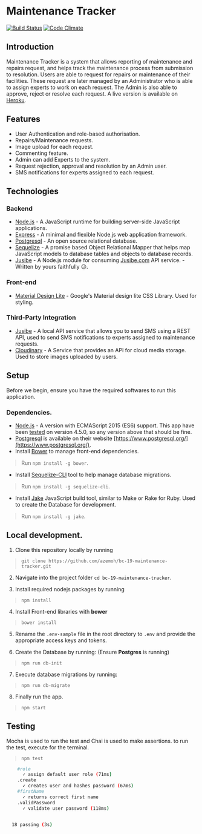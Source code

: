# Maintenance Tracker
[![Build Status](https://travis-ci.org/azemoh/bc-19-maintenance-tracker.svg?branch=master)](https://travis-ci.org/azemoh/bc-19-maintenance-tracker)
[![Code Climate](https://codeclimate.com/github/azemoh/bc-19-maintenance-tracker/badges/gpa.svg)](https://codeclimate.com/github/azemoh/bc-19-maintenance-tracker)

## Introduction

Maintenance Tracker is a system that allows reporting of maintenance and repairs request, and helps track the maintenance process from submission to resolution.
Users are able to request for repairs or maintenance of their facilities. These request are later managed by an Administrator who is able to assign experts to work on each request. The Admin is also able to approve, reject or resolve each request.
A live version is available on [Heroku](https://maintenance-tracker.herokuapp.com).

## Features

- User Authentication and role-based authorisation. 
- Repairs/Maintenance requests.
- Image upload for each request.
- Commenting feature.
- Admin can add Experts to the system.
- Request rejection, approval and resolution by an Admin user.
- SMS notifications for experts assigned to each request.


## Technologies

### Backend
- [Node.js](nodejs.org) - A JavaScript runtime for building server-side JavaScript applications.
- [Express](http://expressjs.com/) - A minimal and flexible Node.js web application framework. 
- [Postgresql](https://www.postgresql.org/) - An open source relational database. 
- [Sequelize](http://docs.sequelizejs.com/en/v3/) - A promise based Object Relational Mapper that helps map JavaScript models to database tables and objects to database records.
- [Jusibe](https://github.com/azemoh/jusibe) - A Node.js module for consuming [Jusibe.com](https://jusibe.com) API service. - Written by yours faithfully 😉.

### Front-end
- [Material Design Lite](https://getmdl.io) - Google's Material design lite CSS Library. Used for styling.

### Third-Party Integration
- [Jusibe](https://jusibe.com) - A local API service that allows you to send SMS using a REST API, used to send SMS notifications to experts assigned to maintenance requests.
- [Cloudinary](https://cloudinary.com) - A Service that provides an API for cloud media storage. Used to store images uploaded by users.


## Setup
Before we begin, ensure you have the required softwares to run this application.

### Dependencies.
- [Node.js](nodejs.org) - A version with ECMAScript 2015 (ES6) support. This app have been [tested](https://travis-ci.org/azemoh/bc-19-maintenance-tracker) on version 4.5.0, so any version above that should be fine.
- [Postgresql](https://www.postgresql.org/) is available on their website [https://www.postgresql.org/](https://www.postgresql.org/).
- Install [Bower](https://bower.io/) to manage front-end dependencies.
> Run `npm install -g bower`.

- Install [Sequelize-CLI](https://github.com/sequelize/cli) tool to help manage database migrations. 
> Run `npm install -g sequelize-cli`.

- Install [Jake](https://github.com/jakejs/jake) JavaScript build tool, similar to Make or Rake for Ruby. Used to create the Database for development.
> Run `npm install -g jake`.

## Local development.

1. Clone this repository locally by running
> `git clone https://github.com/azemoh/bc-19-maintenance-tracker.git`

2. Navigate into the project folder `cd bc-19-maintenance-tracker`.

3. Install required nodejs packages by running
> `npm install`

4. Install Front-end libraries with __bower__
> `bower install`

5. Rename the `.env-sample` file in the root directory to `.env` and provide the appropriate access keys and tokens.

6. Create the Database by running: (Ensure __Postgres__ is running)
> `npm run db-init`

7. Execute database migrations by running:
> `npm run db-migrate`

8. Finally run the app.
> `npm start`

## Testing
Mocha is used to run the test and Chai is used to make assertions.
to run the test, execute for the terminal.

> `npm test`

```bash
    #role
      ✓ assign default user role (71ms)
    .create
      ✓ creates user and hashes password (67ms)
    #firstName
      ✓ returns correct first name
    .validPassword
      ✓ validate user password (118ms)


  18 passing (3s)
```
